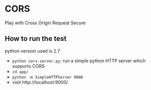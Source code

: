 # CORS

Play with Cross Origin Request Secure

## How to run the test

python version used is 2.7

 - `python cors-server.py`: run a simple python HTTP server which supports CORS
 - `cd app/`
 - `python -m SimpleHTTPServer 9000`
 - visit http://localhost:9000/
